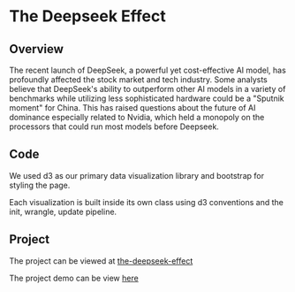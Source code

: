 # The Deepseek Effect

## Overview

The recent launch of DeepSeek, a powerful yet cost-effective AI model, has profoundly affected the stock market and tech industry. Some analysts believe that DeepSeek's ability to outperform other AI models in a variety of benchmarks while utilizing less sophisticated hardware could be a "Sputnik moment" for China. This has raised questions about the future of AI dominance especially related to Nvidia, which held a monopoly on the processors that could run most models before Deepseek.

## Code

We used d3 as our primary data visualization library and bootstrap for styling the page.

Each visualization is built inside its own class using d3 conventions and the init, wrangle, update pipeline.

## Project

The project can be viewed at [the-deepseek-effect](https://the-deepseek-effect.netlify.app)

The project demo can be view [here](https://youtu.be/t-yCyvy90Mc)
